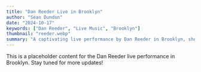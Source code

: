 ```yaml
---
title: "Dan Reeder Live in Brooklyn"
author: "Sean Dundon"
date: "2024-10-17"
keywords: ["Dan Reeder", "Live Music", "Brooklyn"]
thumbnail: "reeder.webp"
summary: "A captivating live performance by Dan Reeder in Brooklyn, showcasing his unique style and musical talent."
---
```


This is a placeholder content for the Dan Reeder live performance in Brooklyn.
Stay tuned for more updates!
